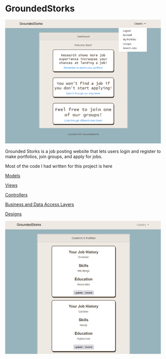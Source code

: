 # GroundedStorks

![Image of Grounded Storks](https://github.com/Mmohler1/School-Projects/blob/main/GroundedStorks/Design/Screenshot/GS-1.PNG)
<p>Grounded Storks is a job posting website that lets users login and register to make portfolios, join groups, and apply for jobs.</p>

<p>Most of the code I had written for this project is here</p>

[<p>Models</p>](https://github.com/Mmohler1/School-Projects/tree/main/GroundedStorks/Code/app/Models) 

[<p>Views</p>](https://github.com/Mmohler1/School-Projects/tree/main/GroundedStorks/Code/resources/views)

[<p>Controllers</p>](https://github.com/Mmohler1/School-Projects/tree/main/GroundedStorks/Code/app/Http/Controllers)

[<p>Business and Data Access Layers</p>]( https://github.com/Mmohler1/School-Projects/tree/main/GroundedStorks/Code/app/Services)

[<p>Designs</p>](https://github.com/Mmohler1/School-Projects/tree/main/GroundedStorks/Design)

![Image of Grounded Storks](https://github.com/Mmohler1/School-Projects/blob/main/GroundedStorks/Design/Screenshot/GS-2.PNG)
